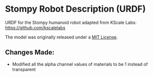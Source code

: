 # Stompy Robot Description (URDF)

URDF for the Stompy humanoid robot adapted from KScale Labs: https://github.com/kscalelabs

The model was originally released under a [MIT License](LICENSE).

## Changes Made:

- Modified all the alpha channel values of materials to be 1 instead of transparent